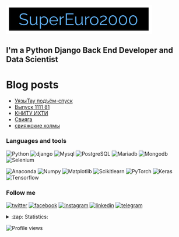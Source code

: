 [![Header](https://github.com/SuperEuro2000/SuperEuro2000/blob/main/assets/logo400*80.png)](https://supereuro2000.com/)

## I'm a Python Django Back End Developer and Data Scientist

# Blog posts
<!-- YOUTUBE:START -->
- [УязыТау подъём-спуск](https://www.youtube.com/watch?v=cJavT6-4_yE)
- [Выпуск 1111 81](https://www.youtube.com/watch?v=1uyc35dyPrQ)
- [КНИТУ ИХТИ](https://www.youtube.com/watch?v=Y-CiGGL9MWQ)
- [Свияга](https://www.youtube.com/watch?v=ezi9IxaTAaI)
- [свияжские холмы](https://www.youtube.com/watch?v=cquxSuI6NSg)
<!-- YOUTUBE:END -->

### Languages and tools

![Python](https://img.shields.io/badge/-Python-<COLOR>?style=plastic&logo=Python)
![django](https://img.shields.io/badge/-django-<COLOR>?style=plastic&logo=django)
![Mysql](https://img.shields.io/badge/-Mysql-<COLOR>?style=plastic&logo=Mysql)
![PostgreSQL](https://img.shields.io/badge/-PostgreSQL-<COLOR>?style=plastic&logo=PostgreSQL)
![Mariadb](https://img.shields.io/badge/-Mariadb-<COLOR>?style=plastic&logo=Mariadb)
![Mongodb](https://img.shields.io/badge/-Mongodb-<COLOR>?style=plastic&logo=Mongodb)
![Selenium](https://img.shields.io/badge/-Selenium-<COLOR>?style=plastic&logo=Selenium)

![Anaconda](https://img.shields.io/badge/-Anaconda-<COLOR>?style=plastic&logo=Anaconda)
![Numpy](https://img.shields.io/badge/-Numpy-<COLOR>?style=plastic&logo=Numpy)
![Matplotlib](https://img.shields.io/badge/-Matplotlib-<COLOR>?style=plastic&logo=Matplotlib)
![Scikitlearn](https://img.shields.io/badge/-Scikitlearn-<COLOR>?style=plastic&logo=Scikitlearn)
![PyTorch](https://img.shields.io/badge/-PyTorch-<COLOR>?style=plastic&logo=PyTorch)
![Keras](https://img.shields.io/badge/-Keras-<COLOR>?style=plastic&logo=Keras)
![Tensorflow](https://img.shields.io/badge/-Tensorflow-<COLOR>?style=plastic&logo=Tensorflow)

### Follow me

[![twitter](https://img.shields.io/badge/-twitter-<COLOR>?style=plastic&logo=twitter)](https://twitter.com/SuperEuro2000)
[![facebook](https://img.shields.io/badge/-facebook-<COLOR>?style=plastic&logo=facebook)](https://www.facebook.com/SuperEuro2000)
[![instagram](https://img.shields.io/badge/-instagram-<COLOR>?style=plastic&logo=instagram)](https://www.instagram.com/supereuro2000/)
[![linkedin](https://img.shields.io/badge/-linkedin-<COLOR>?style=plastic&logo=linkedin)](https://www.linkedin.com/in/supereuro2000/)
[![telegram](https://img.shields.io/badge/-telegram-<COLOR>?style=plastic&logo=telegram)](https://t.me/SuperEuro2000)

<details>
    <summary>:zap: Statistics:</summary>
    <img align="left" alt="codeSTACKr's GitHub Stats" src="https://github-readme-stats.vercel.app/api?username=SuperEuro2000&show_icons=true&theme=dracula)](https://github.com/SuperEuro2000/github-readme-stats)" />
</details>

![Profile views](https://komarev.com/ghpvc/?username=supereuro2000)